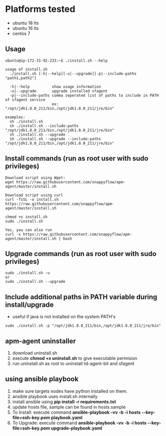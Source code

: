 # Platforms tested
- ubuntu 18 lts
- ubuntu 16 lts
- centos 7

## Usage
```
ubuntu@ip-172-31-92-233:~$ ./install.sh --help

usage of install.sh
  ./install.sh [-h|--help][-u|--upgrade][-p|--include-paths "path1,path2"]

  -h|--help          show usage information
  -u|--upgrade       upgrade installed sfagent
  -p|--include-paths comma seperated list of paths to include in PATH of sfagent service
                     ex: "/opt/jdk1.8.0_211/bin,/opt/jdk1.8.0_211/jre/bin"

examples:
  sh ./install.sh
  sh ./install.sh --include-paths "/opt/jdk1.8.0_211/bin,/opt/jdk1.8.0_211/jre/bin"
  sh ./install.sh --upgrade
  sh ./install.sh --upgrade --include-paths "/opt/jdk1.8.0_211/bin,/opt/jdk1.8.0_211/jre/bin"

```
## Install commands (run as root user with sudo privileges)
```
Download script using Wget:
wget https://raw.githubusercontent.com/snappyflow/apm-agent/master/install.sh

Download script using curl
curl -fsSL -o install.sh https://raw.githubusercontent.com/snappyflow/apm-agent/master/install.sh

chmod +x install.sh
sudo ./install.sh

Yes, you can also run
curl -s https://raw.githubusercontent.com/snappyflow/apm-agent/master/install.sh | bash
```

## Upgrade commands (run as root user with sudo privileges)
```
sudo ./install.sh -u
or
sudo ./install.sh --upgrade
```

## Include additional paths in PATH variable during install/upgrade
- useful if java is not installed on the system PATH's
```
sudo ./install.sh -p "/opt/jdk1.8.0_211/bin,/opt/jdk1.8.0_211/jre/bin"
```


## apm-agent uninstaller

1) download uninstall.sh
2) execute **chmod +x uninstall.sh** to give executable permision
3) run uninstall.sh as root to uninstall td-agent-bit and sfagent

## using ansible playbook
1) make sure targets nodes have python installed on them.
2) ansible playbook uses install.sh internally
3) install ansible using **pip install -r requirements.txt**
4) update hosts file, sample can be found in hosts.sample
5) To Install: execute command **ansible-playbook -vv -b -i hosts --key-file=ssh-key.pem playbook.yaml**
6) To Upgrade: execute command **ansible-playbook -vv -b -i hosts --key-file=ssh-key.pem upgrade-playbook.yaml**
